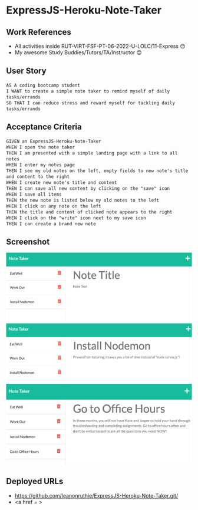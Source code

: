 # ExpressJS-Heroku-Note-Taker

## Work References
* All activities inside RUT-VIRT-FSF-PT-06-2022-U-LOLC/11-Express 😔
* My awesome Study Buddies/Tutors/TA/Instructor 😊

## User Story

```
AS A coding bootcamp student
I WANT to create a simple note taker to remind myself of daily tasks/errands
SO THAT I can reduce stress and reward myself for tackling daily tasks/errands
```

## Acceptance Criteria

```
GIVEN an ExpressJS-Heroku-Note-Taker
WHEN I open the note taker
THEN I am presented with a simple landing page with a link to all notes
WHEN I enter my notes page
THEN I see my old notes on the left, empty fields to new note's title and content to the right
WHEN I create new note's title and content
THEN I can save all new content by clicking on the "save" icon
WHEN I save all items
THEN the new note is listed below my old notes to the left
WHEN I click on any note on the left
THEN the title and content of clicked note appears to the right
WHEN I click on the "write" icon next to my save icon
THEN I can create a brand new note
```

## Screenshot
<img src="./Assets/first-screenshot.png"/>
<img src="./Assets/second-screenshot.png"/>
<img src="./Assets/final-screenshot.png"/>

## Deployed URLs
* <a href = https://github.com/leanonruthie/ExpressJS-Heroku-Note-Taker.git>https://github.com/leanonruthie/ExpressJS-Heroku-Note-Taker.git/</a>
* <a href = ></a>

